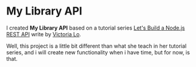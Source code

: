 # My Library API

I created **My Library API** based on a tutorial series [Let's Build a Node.js REST API](https://lo-victoria.com/series/lets-build-a-nodejs-rest-api) write by [Victoria Lo](https://github.com/victoria-lo).

Well, this project is a little bit different than what she teach in her tutorial series, and i will create new functionality when i have time, but for now, is that.
